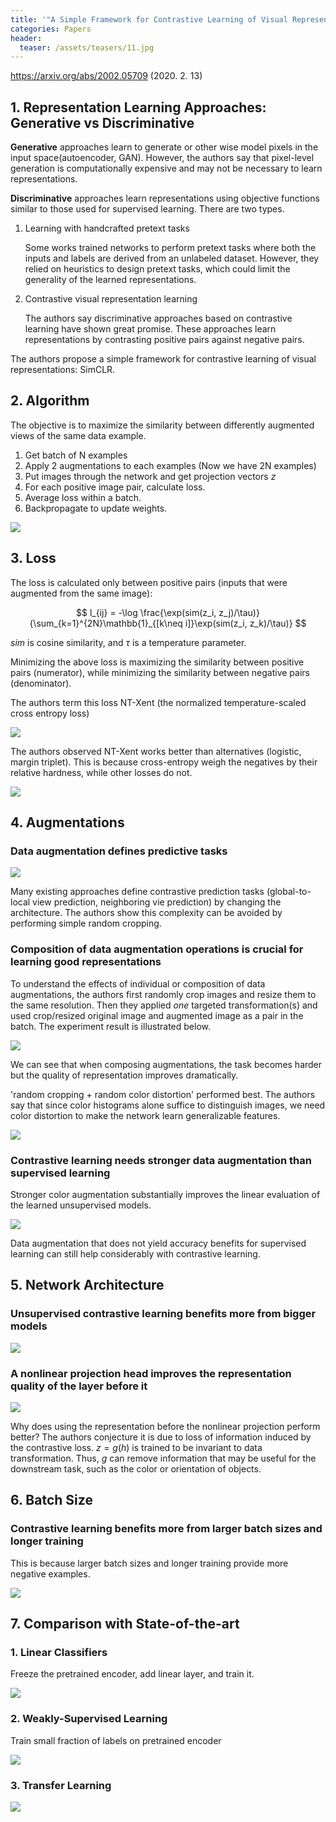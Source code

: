 ```yaml
---
title: '"A Simple Framework for Contrastive Learning of Visual Representations" Summarized'
categories: Papers
header:
  teaser: /assets/teasers/11.jpg
---
```


https://arxiv.org/abs/2002.05709 (2020. 2. 13)



## 1. Representation Learning Approaches: Generative vs Discriminative

**Generative** approaches learn to generate or other wise model pixels in the input space(autoencoder, GAN). However, the authors say that pixel-level generation is computationally expensive and may not be necessary to learn representations.

**Discriminative** approaches learn representations using objective functions similar to those used for supervised learning. There are two types.

1. Learning with handcrafted pretext tasks

   Some works trained networks to perform pretext tasks where both the inputs and labels are derived from an unlabeled dataset. However, they relied on heuristics to design pretext tasks, which could limit the generality of the learned representations.

2. Contrastive visual representation learning

   The authors say discriminative approaches based on contrastive learning have shown great promise. These approaches learn representations by contrasting positive pairs against negative pairs.

The authors propose a simple framework for contrastive learning of visual representations: SimCLR.



## 2. Algorithm

The objective is to maximize the similarity between differently augmented views of the same data example.

1. Get batch of N examples
2. Apply 2 augmentations to each examples (Now we have 2N examples)
3. Put images through the network and get projection vectors $z$
4. For each positive image pair, calculate loss.
5. Average loss within a batch.
6. Backpropagate to update weights.



![](https://lh3.googleusercontent.com/2LoMm8b-2t_6ro6kl2gyN2Ia99JO9zlKuv2GjlNdt76eKm6eG7Aa2KoKzZ-QvBtpvnRfD5NHgRI-PDdpfNEJbqCa13BAIHdBH2XuLm2LzKntws23YKLtfdnalmo8nCF1U2nAJll6mw=w2400)



## 3. Loss

The loss is calculated only between positive pairs (inputs that were augmented from the same image):


$$
l_{ij} = -\log \frac{\exp(sim(z_i, z_j)/\tau)}{\sum_{k=1}^{2N}\mathbb{1}_{[k\neq i]}\exp(sim(z_i, z_k)/\tau)}
$$


$sim$ is cosine similarity, and $\tau$ is a temperature parameter.

Minimizing the above loss is maximizing the similarity between positive pairs (numerator), while minimizing the similarity between negative pairs (denominator).

The authors term this loss NT-Xent (the normalized temperature-scaled cross entropy loss)

![](https://lh3.googleusercontent.com/2hw7FQKQgoQY5sNHOBbcnuVLkFBGWbpllL06GNO1RtnUu57wpwfIqXtgG_elaaRJe-nN0r4Y2edoOO7vnMEWKEBysxoNOSKIG7hQ-dCMFsIwQJ0vQ-wDg_F5G_lvGfTxrHc0L3KF6A=w2400)



The authors observed NT-Xent works better than alternatives (logistic, margin triplet). This is because cross-entropy weigh the negatives by their relative hardness, while other losses do not.

![](https://lh3.googleusercontent.com/Rol4cSDedT1kAsg260q_yAdCKJoJBtyqMQi3tQYWabtmTYLqblDsTd7KzQOVp0EFXu6ZTYbUWkH6UtuDFcSkrC--xf7LQdusQSLwIYfrhfOl1cSXZW7H2hzbZ93DJYvArrNgsvSw6A=w2400)



## 4. Augmentations

### Data augmentation defines predictive tasks

![](https://lh3.googleusercontent.com/bGOKcNG6gq9IRgeGo3e7_-o52ZFSZPBblDZkOsoNKNM-hjlycfw1pdcPEDe4vTZcXJGRpoAQIifb7fTFRpLoNaIY7G5HbB7VtT9oh60LO1x8fKRB3uHYlhNoYuhilXfxslIy2XuOQg=w2400)

Many existing approaches define contrastive prediction tasks (global-to-local view prediction, neighboring vie prediction) by changing the architecture. The authors show this complexity can be avoided by performing simple random cropping.

### Composition of data augmentation operations is crucial for learning good representations

To understand the effects of individual or composition of data augmentations, the authors first randomly crop images and resize them to the same resolution. Then they applied *one* targeted transformation(s) and used crop/resized original image and augmented image as a pair in the batch. The experiment result is illustrated below.

![](https://lh3.googleusercontent.com/JGbqOq1mfpIie5KfJBCX7wCF-P5WnF3EL-90LRrOTPOWjSrqLmOKkwY5n6lsKyWx-0PcnqkRpD-kKpDvD6Oov3K6KIuLKLE_zuU1Vk25DU2Br9MtOAEZGZ7QAG51mQn1RADCH_c-Jg=w2400)

We can see that when composing augmentations, the task becomes harder but the quality of representation improves dramatically.

'random cropping + random color distortion' performed best. The authors say that since color histograms alone suffice to distinguish images, we need color distortion to make the network learn generalizable features.

![](https://lh3.googleusercontent.com/vjKDh4aFFszVQGwvX2biBUTT0z-XZaTKQsPN6upHAcBWeW7mgdbX8uj7DZoJEhunjf7UeP8czGjzAOE-khKRa4ys-qB7iSf-RpQ3UfbWNrTxSHvm8z3AyeXb_GQn5-EJ1hwL6STI0A=w2400)

### Contrastive learning needs stronger data augmentation than supervised learning

Stronger color augmentation substantially improves the linear evaluation of the learned unsupervised models.

![](https://lh3.googleusercontent.com/XwS7nBl7ntmN9L2cJRqf1RLxxzf4b6MSeXGXCNUZYlVm6V5oCx61vG3pv2aLZboUe89LBosqJkfPulhuRmHo2DZsiyzIDjzrr92KgFJ96-rPSXQbj24JCejfzPqLR4kPHnUvRA9NPQ=w2400)

Data augmentation that does not yield accuracy benefits for supervised learning can still help considerably with contrastive learning.



## 5. Network Architecture

### Unsupervised contrastive learning benefits more from bigger models

![](https://lh3.googleusercontent.com/lmIp0Nfl7oHNJUIMniOSxPKjinyYJLNYv6GSVvIphxNXzsDfSh2-vikYGVtymnrdMByBmtIhRkxzomU8qkBNl1A1xCO0rMM1o8b0m6DKU0HWGzcMKb7hxp73hOXG6KNHeIWJhw-TTQ=w2400)

### A nonlinear projection head improves the representation quality of the layer before it

![](https://lh3.googleusercontent.com/KmHi__wRWzh1phCDZyEm8US_z4d6F66rO6BJTBp6NuEVxMnqlGtK_Sv1LOKgW1ZgMUZXvOmU2xmQjVOE2AIlCYTwnTsetiXkdDwDaDW_6ECME_gzFC4EWcegrO2gFzDToxXT5-yeGQ=w2400)

Why does using the representation before the nonlinear projection perform better? The authors conjecture it is due to loss of information induced by the contrastive loss. $z=g(h)$ is trained to be invariant to data transformation. Thus, $g$ can remove information that may be useful for the downstream task, such as the color or orientation of objects.



## 6. Batch Size

### Contrastive learning benefits more from larger batch sizes and longer training

This is because larger batch sizes and longer training provide more negative examples.

![](https://lh3.googleusercontent.com/Vw29j0vGdv4TKYGVEOZ7x2xrMERSvxMcz-pw5fMGXESYZ_Mpuo3lz2Yc0gtTJGs2B7K6ypXFtdgv5PLhdjJEikJQ6XGmScuFZV4prXoyADIWvwNqkMeMStHk6zhPbM2Gy8NXo6X8-Q=w2400)



## 7. Comparison with State-of-the-art

### 1. Linear Classifiers

Freeze the pretrained encoder, add linear layer, and train it.

![](https://lh3.googleusercontent.com/Czzf-20mmn9ovT_cI-Ft1TxV2Ejzp6SEPa6rvek16nWyTq056CynceR-7q3Z960a5nrk4fa4Oxn1sL3RF4EfInbrvrpZ7YwWLW4yGRXw42_z0FFZxTZ0CHfFe_Pn91lXia-btoXujQ=w2400)

### 2. Weakly-Supervised Learning

Train small fraction of labels on pretrained encoder

![](https://lh3.googleusercontent.com/YduplhbmAL3fNREZEms3HvMkuJcXHOu9SAvbUWmL0Lcj0IZ3zD2HKOelt-Moz-qKH40TFNR_UHrjqmUh6U4i0N2MvhOrnVHkk17hKEPZNanzj_5I5ciDWMziJwWyWx5ghDJp7YFdnA=w2400)

### 3. Transfer Learning

![](https://lh3.googleusercontent.com/usZEmF6HlSFDr2QBHdtc1Y4_Bzl7IVbBeJB9gv9iBt_hNWqydBVItQaHJSqt7AXxaeFDLZgD761ItnxCaZp78x3wiM_SQNpBHnrnTmy5PErXvj6TmBeSGuhANS0OjNNE8wE4lEqxlg=w2400)

